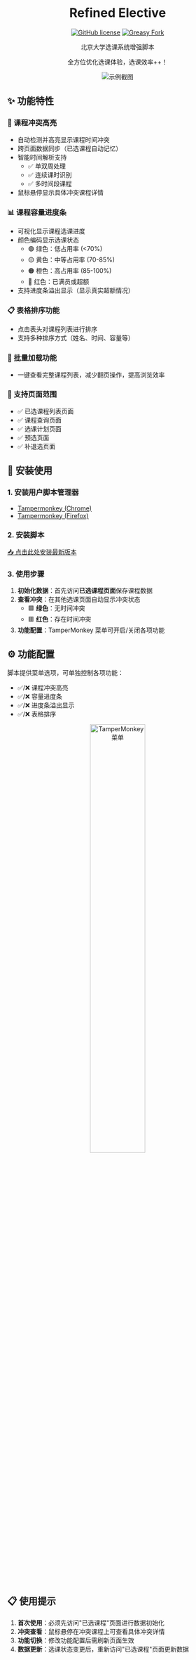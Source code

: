 <div align="center">

# Refined Elective

[![GitHub license](https://img.shields.io/github/license/ha0xin/ElectiveHelper)](https://github.com/ha0xin/ElectiveHelper)
[![Greasy Fork](https://img.shields.io/badge/install-Greasy_Fork-green)](https://greasyfork.org/zh-CN/scripts/525548)

北京大学选课系统增强脚本

全方位优化选课体验，选课效率++！

![示例截图](https://github.com/user-attachments/assets/12f1d786-d503-4358-99a6-1dc089e5be12)

</div>

## ✨ 功能特性

### 🌈 课程冲突高亮
- 自动检测并高亮显示课程时间冲突
- 跨页面数据同步（已选课程自动记忆）
- 智能时间解析支持
  - ✅ 单双周处理
  - ✅ 连续课时识别
  - ✅ 多时间段课程
- 鼠标悬停显示具体冲突课程详情

### 📊 课程容量进度条
- 可视化显示课程选课进度
- 颜色编码显示选课状态
  - 🟢 绿色：低占用率 (<70%)
  - 🟡 黄色：中等占用率 (70-85%)
  - 🟠 橙色：高占用率 (85-100%)
  - 🔴 红色：已满员或超额
- 支持进度条溢出显示（显示真实超额情况）

### 📋 表格排序功能
- 点击表头对课程列表进行排序
- 支持多种排序方式（姓名、时间、容量等）

### 🔄 批量加载功能
- 一键查看完整课程列表，减少翻页操作，提高浏览效率

### 🎯 支持页面范围
- ✅ 已选课程列表页面
- ✅ 课程查询页面
- ✅ 选课计划页面
- ✅ 预选页面
- ✅ 补退选页面

## 🚀 安装使用

### 1. 安装用户脚本管理器
- [Tampermonkey (Chrome)](https://chromewebstore.google.com/detail/tampermonkey/dhdgffkkebhmkfjojejmpbldmpobfkfo)
- [Tampermonkey (Firefox)](https://addons.mozilla.org/firefox/addon/tampermonkey/)

### 2. 安装脚本
[📥 点击此处安装最新版本](https://greasyfork.org/zh-CN/scripts/525548)

### 3. 使用步骤
1. **初始化数据**：首先访问**已选课程页面**保存课程数据
2. **查看冲突**：在其他选课页面自动显示冲突状态
   - 🟩 **绿色**：无时间冲突
   - 🟥 **红色**：存在时间冲突
3. **功能配置**：TamperMonkey 菜单可开启/关闭各项功能

## ⚙️ 功能配置

脚本提供菜单选项，可单独控制各项功能：
- ✅/❌ 课程冲突高亮
- ✅/❌ 容量进度条
- ✅/❌ 进度条溢出显示
- ✅/❌ 表格排序

<p align="center">
  <img src="https://github.com/user-attachments/assets/eaa85967-52ab-4afe-9fc8-86fe2628e2c4" alt="TamperMonkey 菜单" width="50%" height="auto" style="display: block; margin: 0 auto;">
</p>

## 📋 使用提示

1. **首次使用**：必须先访问"已选课程"页面进行数据初始化
2. **冲突查看**：鼠标悬停在冲突课程上可查看具体冲突详情
3. **功能切换**：修改功能配置后需刷新页面生效
4. **数据更新**：选课状态变更后，重新访问"已选课程"页面更新数据

